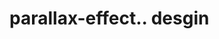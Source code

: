 # parallax-effect.. desgin                                                                                                                                                
